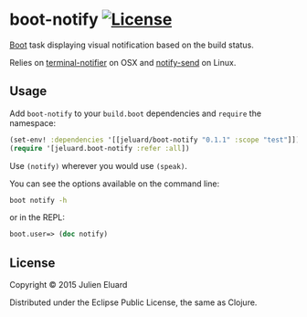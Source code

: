 # boot-notify [![License](http://img.shields.io/badge/license-EPL-blue.svg?style=flat)](https://www.eclipse.org/legal/epl-v10.html)

[Boot](https://github.com/boot-clj/boot) task displaying visual notification based on the build status.

Relies on [terminal-notifier](https://github.com/alloy/terminal-notifier) on OSX and [notify-send](http://manpages.ubuntu.com/manpages/gutsy/man1/notify-send.1.html) on Linux.

## Usage

Add `boot-notify` to your `build.boot` dependencies and `require` the namespace:

```clj
(set-env! :dependencies '[[jeluard/boot-notify "0.1.1" :scope "test"]])
(require '[jeluard.boot-notify :refer :all])
```

Use `(notify)` wherever you would use `(speak)`.

You can see the options available on the command line:

```bash
boot notify -h
```

or in the REPL:

```clj
boot.user=> (doc notify)
```

## License

Copyright © 2015 Julien Eluard

Distributed under the Eclipse Public License, the same as Clojure.
